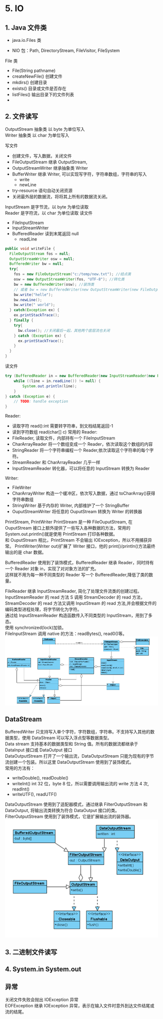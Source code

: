 # 5. IO

## 1. Java 文件类

- java.io.Files 类

- NIO 包：Path, DirectoryStream, FileVisitor, FileSystem

File 类

- File(String pathname)
- createNewFile() 创建文件
- mkdirs() 创建目录
- exists() 目录或文件是否存在
- listFiles() 输出目录下的文件列表
-

## 2. 文件读写

OutputStream 抽象类 以 byte 为单位写入  
Writer 抽象类 以 char 为单位写入

写文件

- 创建文件，写入数据，关闭文件
- FileOutputStream 继承 OutputStream,
- OutputStreamWriter 继承抽象类 Writer
- BufferWriter 继承 Writer, 可以实现写字符，字符串数组，字符串的写入
  - write
  - newLine
- try-resource 语句自动关闭资源
- 关闭最外层的数据流，将将其上所有的数据流关闭。

InputStream 是字节流，以 byte 为单位读取  
Reader 是字符流，以 char 为单位读取
读文件

- FileInputStream
- InputStreamWriter
- BufferedReader 读到末尾返回 null
  - readLine

```java
public void writeFile {
  FileOutputStream fos = null;
  OutputStreamWriter osw = null;
  BufferedWriter bw = null;
  try{
    fos = new FileOutputStream("c:/temp/new.txt"); //结点类
    osw = new OutputStreamWriter(fos, "UTF-8"); //转化类
    bw = new BufferedWriter(osw); //装饰类
    // 或者 bw = new BufferedWriter(new OutputStreamWriter(new FileOutputStream("c:/new.txt)));
    bw.write("helle");
    bw.newLine();
    bw.write(" world");
  } catch(Exception ex) {
    ex.printStackTrace();
  } finally {
    try{
      bw.close(); //关闭最后一起，其他两个底层流也关闭
    } catch (Exception ex) {
      ex.printStackTrace();
    }
  }
}
```

读文件

```java
try (BufferedReader in = new BufferedReader(new InputStreamReader(new FileInputStream("pom.xml")))) {
    while ((line = in.readLine()) != null) {
        System.out.println(line);
    }
} catch (Exception e) {
    // TODO: handle exception
}
```

Reader:

- 读取字符 read():int 需要转字符串，到文档结尾返回-1
- 读到字符数组 read(char[] c)
  常用的 Reader:
- FileReader, 读取文件，内部持有一个 FileInputStream
- CharArrayReader 将一个数组变成一个 Reader，依次读取这个数组的内容
- StringReader 将一个字符串编程一个 Reader,依次读取这个字符串的每个字符。
- StreamReader 和 CharArrayReader 几乎一样
- InputStreamReader 转化器，可以将任意的 InputStream 转换为 Reader

Writer:

- FileWriter
- CharArrayWriter 构造一个缓冲区，依次写入数据，通过 toCharArray()获得字符串数组
- StringWriter 基于内存的 Writer, 内部维护了一个 StringBuffer
- OuputStreamWriter 将任意的 OuputStream 转换为 Writer 的转换器

PrintStream, PrintWriter
PrintStream 是一种 FileOuputStream, 在 OuputStream 接口上额外提供了一些写入各种数据的方法，常用的 System.out.println()就是使用 PrintStream 打印各种数据。  
和 OuputStream 相比，PrintStream 不会输出 IOException，所以不用捕获异常。
PrintWriter(Writer out)扩展了 Writer 接口，他的 print()/println()方法最终输出的是 char 数据。

BufferedReader 使用到了装饰模式，BufferedReader 继承 Reader，同时持有一个 Reader 对象 in，实现了对对象方法的扩充。  
这样就不用为每一种不同类型的 Reader 写一个 BufferedReader,降低了类的数量。

FileReader 继承 InputStreamReader, 简化了处理文件流类的创建过程。  
InputStreamReader 的 read 方法 S 调用 StreamDecoder 的 read 方法，StreamDecoder 的 read 方法又调用 InputStream 的 read 方法,并会根据文件的编码类型进程处理，将字节转化为字符。  
通过给 InputStreamReader 构造函数传入不同类型的 InputStream，用到了多态。  
使用 synchronized(lock)加锁。  
FileInputStream 调用 native 的方法：readBytes(), read0()等。
![picture 1](img/1624276207751.png)

## DataStream

BufferedWriter 只支持写入单个字符，字符数组，字符串。不支持写入其他的数据类型，使用 DataStream 可以写入浮点型等数据类型。  
Data stream 支持基本的数据类型和 String 值。所有的数据流都继承于 DataInput 接口或 DataOutput 接口  
DataOutputStream 打开了一个输出流，DataOutputStream 只能为现有的字节流创建一个包装。所以这里 DataOutputStream 使用到了装饰模式。  
常用的方法有：

- writeDouble(), readDouble()
- writeInt() int 32 位，byte 8 位，所以需要调用输出流的 write 方法 4 次, readInt()
- writeUTF(), readUTF()

DataOutputStream 使用到了适配器模式，通过继承 FilterOutputStream 和 DataOutput, 将输出流类转换为符合 DataOutput 接口的类。
FilterOutputStream 使用到了装饰模式，它是扩展输出流的装饰器。
![picture 2](img/1624280103173.png)

## 3. 二进制文件读写

## 4. System.in System.out

## 异常

关闭文件失败会抛出 IOException 异常  
EOFException 继承 IOException 异常，表示在输入文件时意外到达文件结尾或流的结尾。
